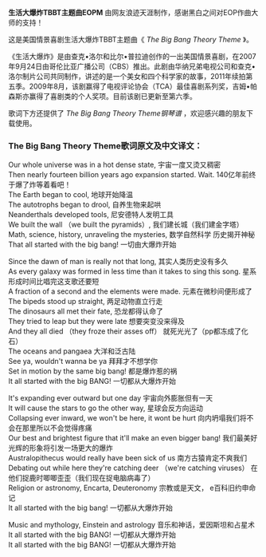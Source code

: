 

**生活大爆炸TBBT主题曲EOPM** 由网友浪迹天涯制作，感谢黑白之间对EOP作曲大师的支持！

这是美国情景喜剧生活大爆炸TBBT主题曲《 _The Big Bang Theory Theme_ 》。

《生活大爆炸》是由查克•洛尔和比尔•普拉迪创作的一出美国情景喜剧，在2007年9月24日由哥伦比亚广播公司（CBS）推出。此剧由华纳兄弟电视公司和查克•洛尔制片公司共同制作，讲述的是一个美女和四个科学家的故事，2011年续拍第五季。2009年8月，该剧赢得了电视评论协会（TCA）最佳喜剧系列奖，吉姆•帕森斯亦赢得了喜剧类的个人奖项。目前该剧已更新至第六季。

歌词下方还提供了 _The Big Bang Theory Theme钢琴谱_ ，欢迎感兴趣的朋友下载使用。

### The Big Bang Theory Theme歌词原文及中文译文：

Our whole universe was in a hot dense state, 宇宙一度又烫又稠密  
Then nearly fourteen billion years ago expansion started. Wait.
140亿年前终于爆了炸等着看吧！  
The Earth began to cool, 地球开始降温  
The autotrophs began to drool, 自养生物来起哄  
Neanderthals developed tools, 尼安德特人发明工具  
We built the wall （we built the pyramids）, 我们建长城（我们建金字塔）  
Math, science, history, unraveling the mysteries, 数学自然科学 历史揭开神秘  
That all started with the big bang! 一切由大爆炸开始  
  
Since the dawn of man is really not that long, 其实人类历史没有多久  
As every galaxy was formed in less time than it takes to sing this song.
星系形成时间比唱完这支歌还要短  
A fraction of a second and the elements were made. 元素在微秒间便形成了  
The bipeds stood up straight, 两足动物直立行走  
The dinosaurs all met their fate, 恐龙都得认命了  
They tried to leap but they were late 想要突变没来得及  
And they all died （they froze their asses off） 就死光光了（pp都冻成了化石）  
The oceans and pangaea 大洋和泛古陆  
See ya, wouldn't wanna be ya 拜拜才不想学你  
Set in motion by the same big bang! 都是爆炸惹的祸  
It all started with the big BANG! 一切都从大爆炸开始  
  
It's expanding ever outward but one day 宇宙向外膨胀但有一天  
It will cause the stars to go the other way, 星球会反方向运动  
Collapsing ever inward, we won't be here, it wont be hurt 向内坍塌我们将不会在那里所以不会觉得疼痛  
Our best and brightest figure that it'll make an even bigger bang!
我们最美好光辉的形象将引发一场更大的爆炸  
Australopithecus would really have been sick of us 南方古猿肯定不爽我们  
Debating out while here they're catching deer （we're catching viruses）
在他们捉鹿时唧唧歪歪（我们现在捉电脑病毒了）  
Religion or astronomy, Encarta, Deuteronomy 宗教或是天文， e百科旧约申命记  
It all started with the big bang! 一切都从大爆炸开始

Music and mythology, Einstein and astrology 音乐和神话，爱因斯坦和占星术  
It all started with the big BANG! 一切都从大爆炸开始  
It all started with the big BANG! 一切都从大爆炸开始

